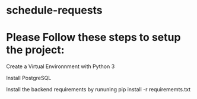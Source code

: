 # schedule-requests

# Please Follow these steps to setup the project:  

Create a Virtual Environnment with Python 3

Install PostgreSQL

Install the backend requirements by rununing pip install -r requirememts.txt

